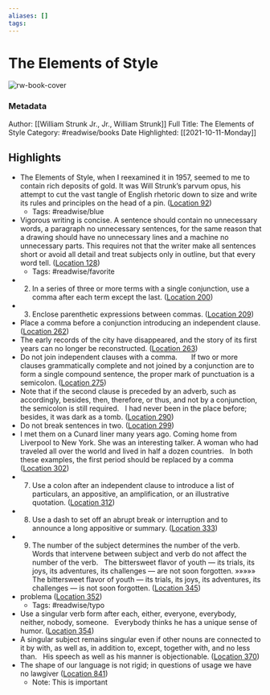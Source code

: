 ```yaml
---
aliases: []
tags:
---
```

# The Elements of Style

![rw-book-cover](https://images-na.ssl-images-amazon.com/images/I/41LXXjfZ61L._SL200_.jpg)
### Metadata
Author: [[William  Strunk Jr., Jr., William Strunk]]
Full Title: The Elements of Style
Category: #readwise/books
Date Highlighted: [[2021-10-11-Monday]]

## Highlights
- The Elements of Style, when I reexamined it in 1957, seemed to me to contain rich deposits of gold. It was Will Strunk’s parvum opus, his attempt to cut the vast tangle of English rhetoric down to size and write its rules and principles on the head of a pin. ([Location 92](https://readwise.io/to_kindle?action=open&asin=B07NPN5HTP&location=92))
    - Tags: #readwise/blue 
- Vigorous writing is concise. A sentence should contain no unnecessary words, a paragraph no unnecessary sentences, for the same reason that a drawing should have no unnecessary lines and a machine no unnecessary parts. This requires not that the writer make all sentences short or avoid all detail and treat subjects only in outline, but that every word tell. ([Location 128](https://readwise.io/to_kindle?action=open&asin=B07NPN5HTP&location=128))
    - Tags: #readwise/favorite 
- 2. In a series of three or more terms with a single conjunction, use a comma after each term except the last. ([Location 200](https://readwise.io/to_kindle?action=open&asin=B07NPN5HTP&location=200))
- 3. Enclose parenthetic expressions between commas. ([Location 209](https://readwise.io/to_kindle?action=open&asin=B07NPN5HTP&location=209))
- Place a comma before a conjunction introducing an independent clause. ([Location 262](https://readwise.io/to_kindle?action=open&asin=B07NPN5HTP&location=262))
- The early records of the city have disappeared, and the story of its first years can no longer be reconstructed. ([Location 263](https://readwise.io/to_kindle?action=open&asin=B07NPN5HTP&location=263))
- Do not join independent clauses with a comma.       If two or more clauses grammatically complete and not joined by a conjunction are to form a single compound sentence, the proper mark of punctuation is a semicolon. ([Location 275](https://readwise.io/to_kindle?action=open&asin=B07NPN5HTP&location=275))
- Note that if the second clause is preceded by an adverb, such as accordingly, besides, then, therefore, or thus, and not by a conjunction, the semicolon is still required.   I had never been in the place before; besides, it was dark as a tomb. ([Location 290](https://readwise.io/to_kindle?action=open&asin=B07NPN5HTP&location=290))
- Do not break sentences in two. ([Location 299](https://readwise.io/to_kindle?action=open&asin=B07NPN5HTP&location=299))
- I met them on a Cunard liner many years ago. Coming home from Liverpool to New York. She was an interesting talker. A woman who had traveled all over the world and lived in half a dozen countries.   In both these examples, the first period should be replaced by a comma ([Location 302](https://readwise.io/to_kindle?action=open&asin=B07NPN5HTP&location=302))
- 7. Use a colon after an independent clause to introduce a list of particulars, an appositive, an amplification, or an illustrative quotation. ([Location 312](https://readwise.io/to_kindle?action=open&asin=B07NPN5HTP&location=312))
- 8. Use a dash to set off an abrupt break or interruption and to announce a long appositive or summary. ([Location 333](https://readwise.io/to_kindle?action=open&asin=B07NPN5HTP&location=333))
- 9. The number of the subject determines the number of the verb.       Words that intervene between subject and verb do not affect the number of the verb.   The bittersweet flavor of youth — its trials, its joys, its adventures, its challenges — are not soon forgotten. »»»»» The bittersweet flavor of youth — its trials, its joys, its adventures, its challenges — is not soon forgotten. ([Location 345](https://readwise.io/to_kindle?action=open&asin=B07NPN5HTP&location=345))
- problema ([Location 352](https://readwise.io/to_kindle?action=open&asin=B07NPN5HTP&location=352))
    - Tags: #readwise/typo 
- Use a singular verb form after each, either, everyone, everybody, neither, nobody, someone.   Everybody thinks he has a unique sense of humor. ([Location 354](https://readwise.io/to_kindle?action=open&asin=B07NPN5HTP&location=354))
- A singular subject remains singular even if other nouns are connected to it by with, as well as, in addition to, except, together with, and no less than.   His speech as well as his manner is objectionable. ([Location 370](https://readwise.io/to_kindle?action=open&asin=B07NPN5HTP&location=370))
- The shape of our language is not rigid; in questions of usage we have no lawgiver ([Location 841](https://readwise.io/to_kindle?action=open&asin=B07NPN5HTP&location=841))
    - Note: This is important

